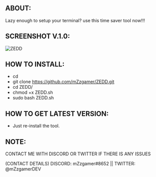 ## ABOUT:
Lazy enough to setup your terminal? use this time saver tool now!!!
## SCREENSHOT V.1.0:
![ZEDD](https://user-images.githubusercontent.com/66206932/84722852-dfdb1c00-af73-11ea-9c66-fe83df0d157b.png)
## HOW TO INSTALL:
- cd
- git clone https://github.com/mZzgamer/ZEDD.git
- cd ZEDD/
- chmod +x ZEDD.sh
- sudo bash ZEDD.sh
## HOW TO GET LATEST VERSION:
- Just re-install the tool.
## NOTE:
CONTACT ME WITH DISCORD OR TWITTER IF THERE IS ANY ISSUES

(CONTACT DETAILS)
DISCORD: mZzgamer#8652 ||
TWITTER: @mZzgamerDEV
